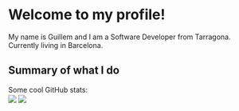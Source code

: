 # Welcome to my profile!

My name is Guillem and I am a Software Developer from Tarragona. 
Currently living in Barcelona.

## Summary of what I do

Some cool GitHub stats:
</br>
<img align="center" src="https://github-readme-stats.vercel.app/api?username=guillemsarda" />
<img align="center" src="https://github-readme-streak-stats.herokuapp.com/?user=guillemsarda" />
</br>

